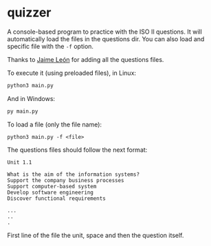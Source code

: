 # quizzer
A console-based program to practice with the ISO II questions. It will automatically load the files in the questions dir.
You can also load and specific file with the `-f` option.

Thanks to [Jaime León](https://github.com/jaimelr10) for adding all the questions files.

To execute it (using preloaded files), in Linux:

```bash
python3 main.py
```

And in Windows:

```bash
py main.py
```

To load a file (only the file name):

```
python3 main.py -f <file>
```

The questions files should follow the next format:

```
Unit 1.1

What is the aim of the information systems?
Support the company business processes
Support computer-based system
Develop software engineering
Discover functional requirements

...
..
.
```
First line of the file the unit, space and then the question itself.
